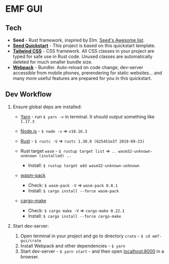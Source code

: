 # EMF GUI

## Tech

- **Seed** - Rust framework, inspired by Elm. [Seed's Awesome list](https://github.com/MartinKavik/awesome-seed-rs).
- **[Seed Quickstart](https://github.com/MartinKavik/seed-quickstart-webpack)** - This project is based on this quickstart template.
- **[Tailwind CSS](https://tailwindcss.com/)** - CSS framework. All CSS classes in your project are typed for safe use in Rust code. Unused classes are automatically deleted for much smaller bundle size.
- **[Webpack](https://webpack.js.org/)** - Bundler. Auto-reload on code change, dev-server accessible from mobile phones, prerendering for static websites... and many more useful features are prepared for you in this quickstart.

## Dev Workflow

1. Ensure global deps are installed:

   - [Yarn](https://yarnpkg.com/lang/en/docs/install) - run `$ yarn -v` in terminal. It should output something like `1.17.3`
   - [Node.js](https://nodejs.org) - `$ node -v` => `v10.16.3`
   - [Rust](https://www.rust-lang.org/tools/install) - `$ rustc -V` => `rustc 1.38.0 (625451e37 2019-09-23)`
   - Rust target `wasm` - `$ rustup target list` => `.. wasm32-unknown-unknown (installed) ..`
     - Install: `$ rustup target add wasm32-unknown-unknown`
   - [wasm-pack](https://rustwasm.github.io/wasm-pack/)

     - Check: `$ wasm-pack -V` => `wasm-pack 0.8.1`
     - Install: `$ cargo install --force wasm-pack`

   - [cargo-make](https://sagiegurari.github.io/cargo-make/)

     - Check: `$ cargo make -V` => `cargo-make 0.22.1`
     - Install: `$ cargo install --force cargo-make`

1. Start dev-server:

   1. Open terminal in your project and go to directory `crate` - `$ cd emf-gui/crate`
   1. Install Webpack and other dependencies - `$ yarn`
   1. Start dev-server - `$ yarn start` - and then open [localhost:8000](http://localhost:8000) in a browser.
